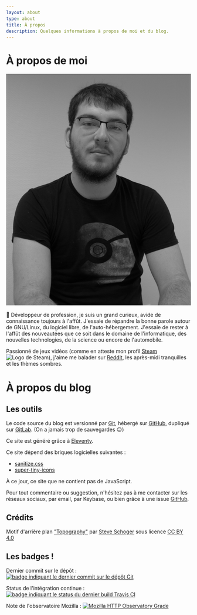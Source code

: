 ```yaml
---
layout: about
type: about
title: À propos
description: Quelques informations à propos de moi et du blog.
---
```

# À propos de moi

<img alt="Portrait en noir et blanc de Matthieu Vion" class="portrait" src="/img/about/matthieu.jpg">

👋 Développeur de profession, je suis un grand curieux, avide de connaissance toujours à l'affût. J'essaie de répandre la bonne parole autour de GNU/Linux, du logiciel libre, de l'auto-hébergement. J'essaie de rester à l'affût des nouveautées que ce soit dans le domaine de l'informatique, des nouvelles technologies, de la science ou encore de l'automobile.

Passionné de jeux vidéos (comme en atteste mon profil [Steam][steam] <img class="tiny-icon" alt="Logo de Steam" src="/svg/steam.svg">), j'aime me balader sur [Reddit][reddit], les après-midi tranquilles et les thèmes sombres.

# À propos du blog

## Les outils

Le code source du blog est versionné par [Git][git], hébergé sur [GitHub][repo-github], dupliqué sur [GitLab][repo-gitlab]. (On a jamais trop de sauvegardes 😉)

Ce site est généré grâce à [Eleventy][11ty].

Ce site dépend des briques logicielles suivantes :

- [sanitize.css][sanitize]
- [super-tiny-icons][STI]

À ce jour, ce site que ne contient pas de JavaScript.

Pour tout commentaire ou suggestion, n'hésitez pas à me contacter sur les réseaux sociaux, par email, par Keybase, ou bien grâce à une issue [GitHub][gh-issues].

## Crédits

Motif d'arrière plan ["Topography"](https://www.heropatterns.com/) par [Steve Schoger](https://twitter.com/steveschoger) sous licence [CC BY 4.0](https://creativecommons.org/licenses/by/4.0/)

## Les badges !

Dernier commit sur le dépôt : [![badge indiquant le dernier commit sur le dépôt Git][commit-badge]][repo-github]

Status de l'intégration continue : [![badge indiquant le status du dernier build Travis CI][build-badge]][travis-ci]

Note de l'observatoire Mozilla : [![Mozilla HTTP Observatory Grade][observatory-badge]][mozilla-observatory]

[gs]: https://www.greensystemes.com/
[git]: https://git-scm.com/
[repo-github]: https://github.com/MattMattV/website
[repo-gitlab]: https://gitlab.com/MattMattV/website
[11ty]: https://www.11ty.dev
[npm]: https://www.npmjs.com/
[caddy]: https://caddyserver.com/
[goaccess]: https://goaccess.io
[plex-font]: https://github.com/IBM/plex
[sanitize]: https://github.com/csstools/sanitize.css
[STI]: https://github.com/edent/SuperTinyIcons
[gh-issues]: https://github.com/MattMattV/website/issues/new
[steam]: https://steamcommunity.com/id/TheMattMatt
[reddit]: https://www.reddit.com
[commits]: https://github.com/MattMattV/blog/commits/master
[travis-ci]: https://travis-ci.com/github/MattMattV/website
[mozilla-observatory]: https://observatory.mozilla.org/analyze/mvion.fr

[commit-badge]: https://img.shields.io/github/last-commit/MattMattV/website.svg?logo=git&style=for-the-badge
[build-badge]: https://img.shields.io/travis/com/MattMattV/website.svg?logo=travis&style=for-the-badge
[observatory-badge]: https://img.shields.io/mozilla-observatory/grade-score/mvion.fr.svg?publish&style=for-the-badge
